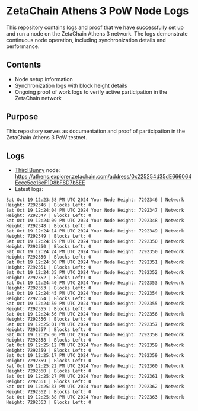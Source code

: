 # ZetaChain Athens 3 PoW Node Logs
This repository contains logs and proof that we have successfully set up and run a node on the ZetaChain Athens 3 network. The logs demonstrate continuous node operation, including synchronization details and performance.

## Contents
- Node setup information
- Synchronization logs with block height details
- Ongoing proof of work logs to verify active participation in the ZetaChain network

## Purpose
This repository serves as documentation and proof of participation in the ZetaChain Athens 3 PoW testnet.

## Logs

- [Third Bunny](https://thirdbunny.xyz/) node: https://athens.explorer.zetachain.com/address/0x225254d35dE666064Eccc5ce16eF1D8bF8D7b5EE
- Latest logs:
```
Sat Oct 19 12:23:58 PM UTC 2024 Your Node Height: 7292346 | Network Height: 7292346 | Blocks Left: 0
Sat Oct 19 12:24:04 PM UTC 2024 Your Node Height: 7292347 | Network Height: 7292347 | Blocks Left: 0
Sat Oct 19 12:24:09 PM UTC 2024 Your Node Height: 7292348 | Network Height: 7292348 | Blocks Left: 0
Sat Oct 19 12:24:14 PM UTC 2024 Your Node Height: 7292349 | Network Height: 7292349 | Blocks Left: 0
Sat Oct 19 12:24:19 PM UTC 2024 Your Node Height: 7292350 | Network Height: 7292350 | Blocks Left: 0
Sat Oct 19 12:24:24 PM UTC 2024 Your Node Height: 7292350 | Network Height: 7292350 | Blocks Left: 0
Sat Oct 19 12:24:30 PM UTC 2024 Your Node Height: 7292351 | Network Height: 7292351 | Blocks Left: 0
Sat Oct 19 12:24:35 PM UTC 2024 Your Node Height: 7292352 | Network Height: 7292352 | Blocks Left: 0
Sat Oct 19 12:24:40 PM UTC 2024 Your Node Height: 7292353 | Network Height: 7292353 | Blocks Left: 0
Sat Oct 19 12:24:45 PM UTC 2024 Your Node Height: 7292354 | Network Height: 7292354 | Blocks Left: 0
Sat Oct 19 12:24:50 PM UTC 2024 Your Node Height: 7292355 | Network Height: 7292355 | Blocks Left: 0
Sat Oct 19 12:24:56 PM UTC 2024 Your Node Height: 7292356 | Network Height: 7292356 | Blocks Left: 0
Sat Oct 19 12:25:01 PM UTC 2024 Your Node Height: 7292357 | Network Height: 7292357 | Blocks Left: 0
Sat Oct 19 12:25:06 PM UTC 2024 Your Node Height: 7292358 | Network Height: 7292358 | Blocks Left: 0
Sat Oct 19 12:25:12 PM UTC 2024 Your Node Height: 7292359 | Network Height: 7292359 | Blocks Left: 0
Sat Oct 19 12:25:17 PM UTC 2024 Your Node Height: 7292359 | Network Height: 7292359 | Blocks Left: 0
Sat Oct 19 12:25:22 PM UTC 2024 Your Node Height: 7292360 | Network Height: 7292360 | Blocks Left: 0
Sat Oct 19 12:25:27 PM UTC 2024 Your Node Height: 7292361 | Network Height: 7292361 | Blocks Left: 0
Sat Oct 19 12:25:33 PM UTC 2024 Your Node Height: 7292362 | Network Height: 7292362 | Blocks Left: 0
Sat Oct 19 12:25:38 PM UTC 2024 Your Node Height: 7292363 | Network Height: 7292363 | Blocks Left: 0
```

